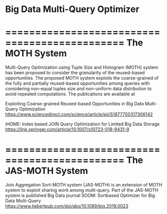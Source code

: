 # Big Data Multi-Query Optimizer
==============================================
The MOTH System
==============================================
Multi-Query Optimization using Tuple Size and Histogram (MOTH) system has been proposed to consider the granularity of the reused-based opportunities. The proposed MOTH system exploits the coarse-grained of the fully and partially reused-based opportunities among queries with considering non-equal tuples size and non-uniform data distribution to avoid repeated computations.  The publications are available at 

Exploiting Coarse-grained Reused-based Opportunities in Big Data Multi-Query Optimization
https://www.sciencedirect.com/science/article/pii/S1877750317306142

iHOME: Index based JOIN Query Optimization for Limited Big Data Storage
https://link.springer.com/article/10.1007/s10723-018-9431-9

==============================================
The JAS-MOTH System
==============================================
Join Aggregation Sort-MOTH system (JAS-MOTH) is an extension of MOTH system to exploit sharing work among multi-query.
Part of the JAS-MOTH system is published Big Data journal
SOOM: Sortbased Optimizer for Big Data Multi-Query
https://www.liebertpub.com/doi/abs/10.1089/big.2019.0023 
